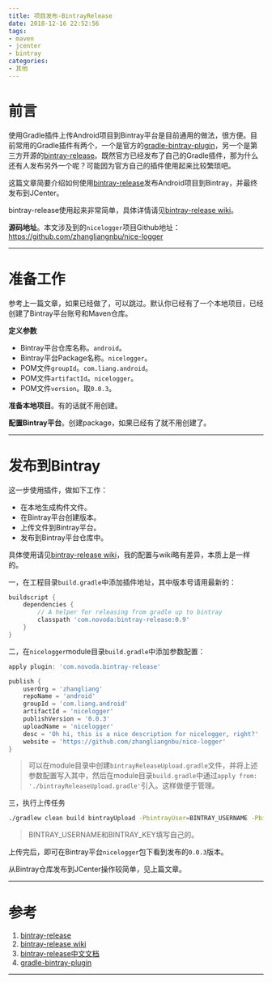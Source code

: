 ```yaml
---
title: 项目发布-BintrayRelease
date: 2018-12-16 22:52:56
tags:
- maven
- jcenter
- bintray
categories:
- 其他
---
```


# 前言

使用Gradle插件上传Android项目到Bintray平台是目前通用的做法，很方便。目前常用的Gradle插件有两个，一个是官方的[gradle-bintray-plugin](https://github.com/bintray/gradle-bintray-plugin#readme)，另一个是第三方开源的[bintray-release](https://github.com/novoda/bintray-release)。既然官方已经发布了自己的Gradle插件，那为什么还有人发布另外一个呢？可能因为官方自己的插件使用起来比较繁琐吧。

这篇文章简要介绍如何使用[bintray-release](https://github.com/novoda/bintray-release)发布Android项目到Bintray，并最终发布到JCenter。

bintray-release使用起来非常简单，具体详情请见[bintray-release wiki](https://github.com/novoda/bintray-release/wiki)。

**源码地址**。本文涉及到的`nicelogger`项目Github地址：https://github.com/zhangliangnbu/nice-logger

---

# 准备工作

参考上一篇文章，如果已经做了，可以跳过。默认你已经有了一个本地项目，已经创建了Bintray平台账号和Maven仓库。

**定义参数**

- Bintray平台仓库名称。`android`。
- Bintray平台Package名称。`nicelogger`。
- POM文件`groupId`。`com.liang.android`。
- POM文件`artifactId`。`nicelogger`。
- POM文件`version`。取`0.0.3`。

**准备本地项目**。有的话就不用创建。

**配置Bintray平台**。创建package，如果已经有了就不用创建了。

---

# 发布到Bintray

这一步使用插件，做如下工作：

* 在本地生成构件文件。
* 在Bintray平台创建版本。
* 上传文件到Bintray平台。
* 发布到Bintray平台仓库中。

具体使用请见[bintray-release wiki](https://github.com/novoda/bintray-release/wiki)，我的配置与wiki略有差异，本质上是一样的。

一，在工程目录`build.gradle`中添加插件地址，其中版本号请用最新的：

```groovy
buildscript {
    dependencies {
        // A helper for releasing from gradle up to bintray
        classpath 'com.novoda:bintray-release:0.9'
    }
}
```

二，在`nicelogger`module目录`build.gradle`中添加参数配置：

```groovy
apply plugin: 'com.novoda.bintray-release'

publish {
    userOrg = 'zhangliang'
    repoName = 'android'
    groupId = 'com.liang.android'
    artifactId = 'nicelogger'
    publishVersion = '0.0.3'
    uploadName = 'nicelogger'
    desc = 'Oh hi, this is a nice description for nicelogger, right?'
    website = 'https://github.com/zhangliangnbu/nice-logger'
}
```

> 可以在module目录中创建`bintrayReleaseUpload.gradle`文件，并将上述参数配置写入其中，然后在module目录`build.gradle`中通过`apply from: './bintrayReleaseUpload.gradle'`引入。这样做便于管理。

三，执行上传任务

```bash
./gradlew clean build bintrayUpload -PbintrayUser=BINTRAY_USERNAME -PbintrayKey=BINTRAY_KEY -PdryRun=false
```

>BINTRAY_USERNAME和BINTRAY_KEY填写自己的。

上传完后，即可在Bintray平台`nicelogger`包下看到发布的`0.0.3`版本。

从Bintray仓库发布到JCenter操作较简单，见上篇文章。

----

# 参考

1. [bintray-release](https://github.com/novoda/bintray-release)
2. [bintray-release wiki](https://github.com/novoda/bintray-release/wiki)
3. [bintray-release中文文档](https://github.com/novoda/bintray-release/wiki/%E4%B8%AD%E6%96%87%E6%96%87%E6%A1%A3HOME)
4. [gradle-bintray-plugin](https://github.com/bintray/gradle-bintray-plugin#readme)

---


